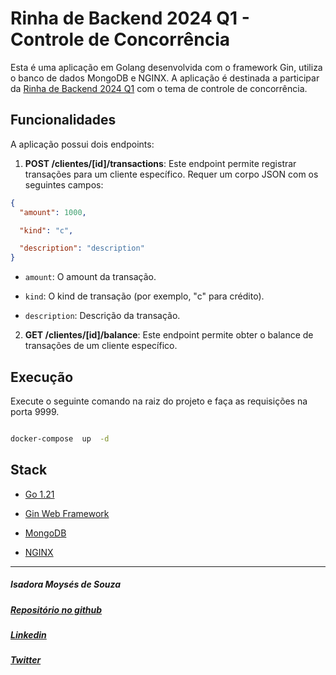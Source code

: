 # Rinha de Backend 2024 Q1 - Controle de Concorrência

Esta é uma aplicação em Golang desenvolvida com o framework Gin, utiliza o banco de dados MongoDB e NGINX. A aplicação é destinada a participar da [Rinha de Backend 2024 Q1](https://github.com/zanfranceschi/rinha-de-backend-2024-q1) com o tema de controle de concorrência.

## Funcionalidades

A aplicação possui dois endpoints:

1.  **POST /clientes/[id]/transactions**: Este endpoint permite registrar transações para um cliente específico. Requer um corpo JSON com os seguintes campos:

```json
{
  "amount": 1000,

  "kind": "c",

  "description": "description"
}
```

- `amount`: O amount da transação.

- `kind`: O kind de transação (por exemplo, "c" para crédito).

- `description`: Descrição da transação.

2.  **GET /clientes/[id]/balance**: Este endpoint permite obter o balance de transações de um cliente específico.

## Execução

Execute o seguinte comando na raiz do projeto e faça as requisições na porta 9999.

```bash

docker-compose  up  -d

```

## Stack

- [Go 1.21](https://go.dev/)

- [Gin Web Framework](https://github.com/gin-gonic/gin)

- [MongoDB](https://www.mongodb.com/pt-br)

- [NGINX](https://www.nginx.com/)

---

##### Isadora Moysés de Souza

##### [Repositório no github](https://github.com/isadoramsouza/rinha-backend-go-mongodb-2024-q1)

##### [Linkedin](https://br.linkedin.com/in/isadora-souza?original_referer=https%3A%2F%2Fwww.google.com%2F)

##### [Twitter](https://twitter.com/isadoraamsouza)
